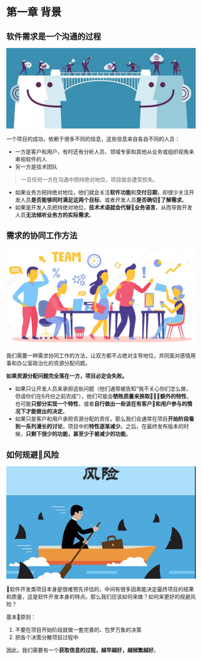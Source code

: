 # 第一章 背景

## 软件需求是一个沟通的过程

![沟通](images/communication.jpg)

一个项目的成功，依赖于很多不同的信息，这些信息来自各自不同的人员：

- 一方是客户和用户，有时还有分析人员、领域专家和其他从业务或组织视角来审视软件的人
- 另一方是技术团队

> 一旦任何一方在沟通中把持绝对地位，项目就会遭受损失。

- 如果业务方把持绝对地位，他们就会关注**软件功能**和**交付日期**，却很少关注开发人员**是否能够同时满足这两个目标**，或者开发人员**是否确切了解需求**。
- 如果是开发人员把持绝对地位，**技术术语就会代替业务语言**，从而导致开发人员**无法倾听业务方的实际需求**。

## 需求的协同工作方法

![协同工作](images/coordination-work.jpg)

我们需要一种需求协同工作的方法，让双方都不占绝对主导地位，共同面对感情用事和办公室政治化的资源分配问题。

**如果资源分配问题完全落在一方，项目必定会失败。**

- 如果只让开发人员来承担这些问题（他们通常被告知“我不关心你们怎么做，但请你们在6月份之前完成”），他们可能会**牺牲质量来换取额外的特性**，也可能**只部分实现一个特性**，或者**自行做出一些该在有客户和用户参与的情况下才能做出的决定**。
- 如果只是客户和用户承担资源分配的责任，那么我们会通常在项目**开始阶段看到一系列漫长的讨论**，项目中的**特性逐渐减少**。之后，在最终发布版本的时候，**只剩下很少的功能，甚至少于被减少的功能**。

## 如何规避风险

![规避风险](images/risk.jpg)

软件开发类项目本身是很难预先评估的，中间有很多因素能决定最终项目的结果和质量，这是软件开发本身的特点。那么我们应该如何来做？如何来更好的规避风险？

基本原则：

1. 不要在项目开始阶段就做一套完善的、包罗万象的决策
2. 把各个决策分散项目过程中

因此，我们需要有一个**获取信息的过程，越早越好，越频繁越好**。

